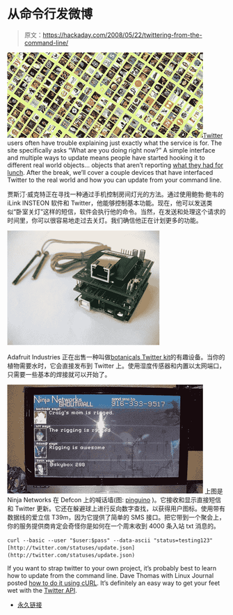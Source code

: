 # 从命令行发微博

> 原文：<https://hackaday.com/2008/05/22/twittering-from-the-command-line/>

![](img/712de2a4f4168ec035067b6eb3c457ba.png)[Twitter](http://www.mahalo.com/Twitter) users often have trouble explaining just exactly what the service is for. The site specifically asks “What are you doing right now?” A simple interface and multiple ways to update means people have started hooking it to different real world objects… objects that aren’t reporting [what they had for lunch](http://foodfeed.us/). After the break, we’ll cover a couple devices that have interfaced Twitter to the real world and how you can update from your command line.

贾斯汀·威克特正在寻找一种通过手机控制房间灯光的方法。通过使用鲍勃·鲍韦的 iLink INSTEON 软件和 Twitter，他能够控制基本功能。现在，他可以发送类似“卧室关灯”这样的短信，软件会执行他的命令。当然，在发送和处理这个请求的时间里，你可以很容易地走过去关灯。我们确信他正在计划更多的功能。

![](img/5f3541c529503e61f593aa4e35c4d92f.png)

Adafruit Industries 正在出售一种叫做[botanicals Twitter kit](http://www.adafruit.com/index.php?main_page=product_info&cPath=25&products_id=93)的有趣设备。当你的植物需要水时，它会直接发布到 Twitter 上。使用湿度传感器和内置以太网端口，只需要一些基本的焊接就可以开始了。

![](img/caf52d2ee86f569fe28e2985afbbae55.png)
上图是 Ninja Networks 在 Defcon 上的喊话墙(图: [pinguino](http://flickr.com/photos/pinguino/1029128312/in/set-72157601257941651/) )。它接收和显示直接短信和 Twitter 更新。它还在躲避球上进行反向数字查找，以获得用户图标。使用带有数据线的爱立信 T39m，因为它提供了简单的 SMS 接口。把它带到一个聚会上，你的服务提供商肯定会奇怪你是如何在一个周末收到 4000 条入站 txt 消息的。

`curl --basic --user "$user:$pass" --data-ascii
"status=testing123" [http://twitter.com/statuses/update.json](http://twitter.com/statuses/update.json)`

If you want to strap twitter to your own project, it’s probably best to learn how to update from the command line. Dave Thomas with Linux Journal posted [how to do it using cURL](http://www.linuxjournal.com/content/twittering-command-line). It’s definitely an easy way to get your feet wet with the [Twitter API](http://twitter.com/help/api).

*   [永久链接](http://www.linuxjournal.com/content/twittering-command-line)